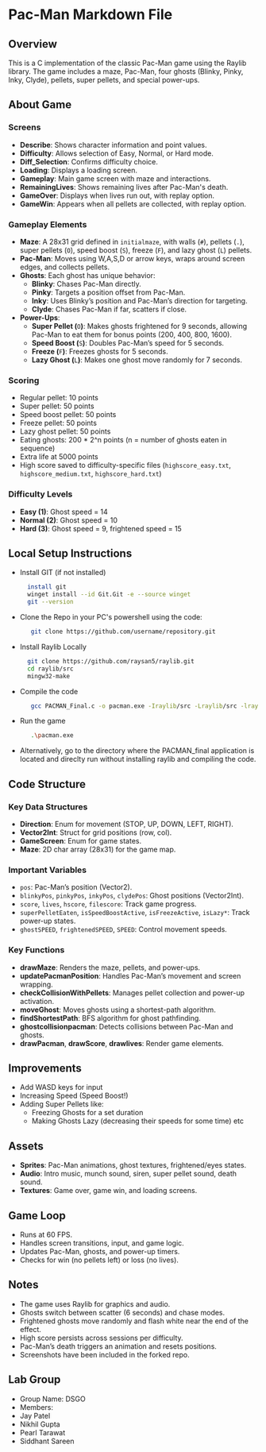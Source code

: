 # Pac-Man Markdown File

## Overview

This is a C implementation of the classic Pac-Man game using the Raylib library. The game includes a maze, Pac-Man, four ghosts (Blinky, Pinky, Inky, Clyde), pellets, super pellets, and special power-ups.

##  About Game

### Screens

- **Describe**: Shows character information and point values.
- **Difficulty**: Allows selection of Easy, Normal, or Hard mode.
- **Diff_Selection**: Confirms difficulty choice.
- **Loading**: Displays a loading screen.
- **Gameplay**: Main game screen with maze and interactions.
- **RemainingLives**: Shows remaining lives after Pac-Man's death.
- **GameOver**: Displays when lives run out, with replay option.
- **GameWin**: Appears when all pellets are collected, with replay option.

### Gameplay Elements

- **Maze**: A 28x31 grid defined in `initialmaze`, with walls (`#`), pellets (`.`), super pellets (`O`), speed boost (`S`), freeze (`F`), and lazy ghost (`L`) pellets.
- **Pac-Man**: Moves using W,A,S,D or arrow keys, wraps around screen edges, and collects pellets.
- **Ghosts**: Each ghost has unique behavior:
  - **Blinky**: Chases Pac-Man directly.
  - **Pinky**: Targets a position offset from Pac-Man.
  - **Inky**: Uses Blinky’s position and Pac-Man’s direction for targeting.
  - **Clyde**: Chases Pac-Man if far, scatters if close.
- **Power-Ups**:
  - **Super Pellet (**`O`**)**: Makes ghosts frightened for 9 seconds, allowing Pac-Man to eat them for bonus points (200, 400, 800, 1600).
  - **Speed Boost (**`S`**)**: Doubles Pac-Man’s speed for 5 seconds.
  - **Freeze (**`F`**)**: Freezes ghosts for 5 seconds.
  - **Lazy Ghost (**`L`**)**: Makes one ghost move randomly for 7 seconds.

### Scoring

- Regular pellet: 10 points
- Super pellet: 50 points
- Speed boost pellet: 50 points
- Freeze pellet: 50 points
- Lazy ghost pellet: 50 points
- Eating ghosts: 200 \* 2^n points (n = number of ghosts eaten in sequence)
- Extra life at 5000 points
- High score saved to difficulty-specific files (`highscore_easy.txt`, `highscore_medium.txt`, `highscore_hard.txt`)

### Difficulty Levels

- **Easy (1)**: Ghost speed = 14
- **Normal (2)**: Ghost speed = 10
- **Hard (3)**: Ghost speed = 9, frightened speed = 15

## Local Setup Instructions

- Install GIT (if not installed)
  ```bash
    install git
    winget install --id Git.Git -e --source winget
    git --version
  ```
- Clone the Repo in your PC's powershell using the code:
  ```bash
     git clone https://github.com/username/repository.git
  ```
- Install Raylib Locally
  ```bash
    git clone https://github.com/raysan5/raylib.git
    cd raylib/src
    mingw32-make
  ```
- Compile the code
  ```bash
     gcc PACMAN_Final.c -o pacman.exe -Iraylib/src -Lraylib/src -lraylib -lopengl32 -lgdi32 -lwinmm
  ```
- Run the game
  ```bash
     .\pacman.exe
  ```
- Alternatively, go to the directory where the PACMAN_final application is located and direclty run without installing raylib and compiling the code.

## Code Structure

### Key Data Structures

- **Direction**: Enum for movement (STOP, UP, DOWN, LEFT, RIGHT).
- **Vector2Int**: Struct for grid positions (row, col).
- **GameScreen**: Enum for game states.
- **Maze**: 2D char array (28x31) for the game map.

### Important Variables

- `pos`: Pac-Man’s position (Vector2).
- `blinkyPos`, `pinkyPos`, `inkyPos`, `clydePos`: Ghost positions (Vector2Int).
- `score`, `lives`, `hscore`, `filescore`: Track game progress.
- `superPelletEaten`, `isSpeedBoostActive`, `isFreezeActive`, `isLazy*`: Track power-up states.
- `ghostSPEED`, `frightenedSPEED`, `SPEED`: Control movement speeds.

### Key Functions

- **drawMaze**: Renders the maze, pellets, and power-ups.
- **updatePacmanPosition**: Handles Pac-Man’s movement and screen wrapping.
- **checkCollisionWithPellets**: Manages pellet collection and power-up activation.
- **moveGhost**: Moves ghosts using a shortest-path algorithm.
- **findShortestPath**: BFS algorithm for ghost pathfinding.
- **ghostcollisionpacman**: Detects collisions between Pac-Man and ghosts.
- **drawPacman**, **drawScore**, **drawlives**: Render game elements.

## Improvements 
- Add WASD keys for input
- Increasing Speed (Speed Boost!)
- Adding Super Pellets like:
    - Freezing Ghosts for a set duration 
    - Making Ghosts Lazy (decreasing their speeds for some time) etc
  
## Assets

- **Sprites**: Pac-Man animations, ghost textures, frightened/eyes states.
- **Audio**: Intro music, munch sound, siren, super pellet sound, death sound.
- **Textures**: Game over, game win, and loading screens.

## Game Loop

- Runs at 60 FPS.
- Handles screen transitions, input, and game logic.
- Updates Pac-Man, ghosts, and power-up timers.
- Checks for win (no pellets left) or loss (no lives).

## Notes

- The game uses Raylib for graphics and audio.
- Ghosts switch between scatter (6 seconds) and chase modes.
- Frightened ghosts move randomly and flash white near the end of the effect.
- High score persists across sessions per difficulty.
- Pac-Man’s death triggers an animation and resets positions.
- Screenshots have been included in the forked repo.

## Lab Group 

- Group Name: DSGO
- Members:
- Jay Patel
- Nikhil Gupta
- Pearl Tarawat
- Siddhant Sareen
